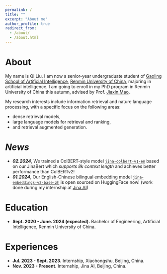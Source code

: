 ```yaml
---
permalink: /
title: ""
excerpt: "About me"
author_profile: true
redirect_from: 
  - /about/
  - /about.html
---
```


# About

My name is Qi Liu. I am now a senior-year undergraduate student of [Gaoling School of Artificial Intelligence](http://ai.ruc.edu.cn), [Renmin University of China](https://en.ruc.edu.cn), majoring in artificial intelligence. I am going to enroll in my PhD program in Renmin University of China this autumn, advised by Prof. [Jiaxin Mao](https://sites.google.com/site/maojiaxin/).

My research interests include information retrieval and nature language processing, with a specific focus on the following areas:

- dense retrieval models,
- large language models for retrieval and ranking,
- and retrieval augmented generation.

# *News*

- ***02.2024***, We trained a ColBERT-style model [`jina-colbert-v1-en`](https://huggingface.co/jinaai/jina-colbert-v1-en) based on our JinaBert which *supports 8k context length* and achieves better performance than ColBERTv2!
- ***01.2024***, Our English-Chinese bilingual embedding model [`jina-embeddings-v2-base-zh`](https://huggingface.co/jinaai/jina-embeddings-v2-base-zh) is open sourced on HuggingFace now! (work done during my internship at [Jina AI](https://jina.ai))

# Education

- **Sept. 2020 - June. 2024 (expected).** Bachelor of Engineering, Artificial Intelligence, Renmin University of China.

# Experiences

- **Jul. 2023 - Sept. 2023.** Internship, Xiaohongshu, Beijing, China.
- **Nov. 2023 - Present.** Internship, Jina AI, Beijing, China.
